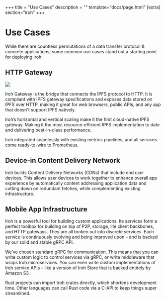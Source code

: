 +++
title = "Use Cases"
description = ""
template="docs/page.html"
[extra]
section="iroh"
+++

# Use Cases

While there are countless permutations of a data transfer protocol & concrete applications, some common use cases stand out a starting point for deploying iroh:

## HTTP Gateway

<img src="/docs/diagrams/fig_1_iroh_cloud_gateway.svg" />

Iroh Gateway is the bridge that connects the IPFS protocol to HTTP. It is compliant with IPFS gateway specifications and exposes data stored on IPFS over HTTP, making it great for web browsers, public APIs, and any app that doesn't support IPFS natively.

Iroh’s horizontal and vertical scaling make it the first cloud-native IPFS gateway. Making it the most resource-efficient IPFS implementation to date and delivering best-in-class performance.

Iroh integrated seamlessly with existing metrics pipelines, and all services come ready-to-wire to Prometheus.

## Device-in Content Delivery Network

Iroh builds Content Delivery Networks (CDNs) that include end user devices. This allows user devices to work together to enhance overall app experience by automatically content addressing application data and cutting down on redundant fetches, while complementing existing infrastructure.

## Mobile App Infrastructure

Iroh is a powerful tool for building custom applications. Its services form a perfect toolbox for building on top of P2P, storage, lite client backbones, and HTTP gateways. They are all broken out into discrete services. Each service is continuously evolving and being improved upon – and is backed by our solid and stable gRPC API.

We’ve chosen standard gRPC for communication. This means that you can write custom logic to control services via gRPC, or write middleware that wraps Iroh microservices. You can even write custom implementations of Iroh service APIs – like a version of Iroh Store that is backed entirely by Amazon S3.

Rust projects can import Iroh crates directly, which shortens development time. Other languages can call Rust code via a C-API to keep things super streamlined.